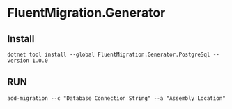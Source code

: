 # FluentMigration.Generator

## Install 
```
dotnet tool install --global FluentMigration.Generator.PostgreSql --version 1.0.0
```
## RUN
``` 
add-migration --c "Database Connection String" --a "Assembly Location" 
```



